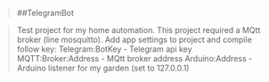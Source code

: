 > ##TelegramBot

> Test project for my home automation.
> This project required a MQtt broker (line mosquitto).
> Add app settings to project and compile follow key:
> Telegram:BotKey			- Telegram api key
> MQTT:Broker:Address		- MQtt broker address
> Arduino:Address			- Arduino listener for my garden (set to 127.0.0.1)
